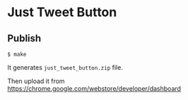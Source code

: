 # Just Tweet Button


## Publish

```console
$ make
```

It generates `just_tweet_button.zip` file.

Then upload it from https://chrome.google.com/webstore/developer/dashboard
